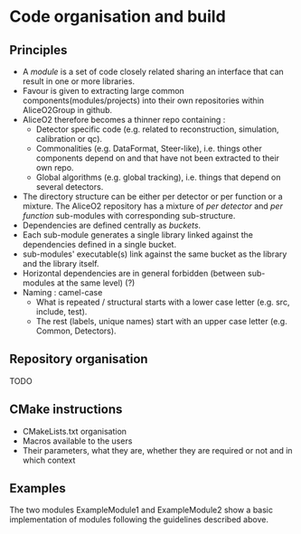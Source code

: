 Code organisation and build
=

## Principles
* A _module_ is a set of code closely related sharing an interface that can result in one or more libraries.
* Favour is given to extracting large common components(modules/projects) into their own repositories within
  AliceO2Group in github.
* AliceO2 therefore becomes a thinner repo containing :
  * Detector specific code (e.g. related to reconstruction, simulation, calibration or qc).
  * Commonalities (e.g. DataFormat, Steer-like), i.e. things other components depend on and that have not been extracted to their own repo.
  * Global algorithms (e.g. global tracking), i.e. things that depend on several detectors.
* The directory structure can be either per detector or per function or a mixture.
  The AliceO2 repository has a mixture of _per detector_ and _per function_ sub-modules with corresponding sub-structure.
* Dependencies are defined centrally as _buckets_.
* Each sub-module generates a single library linked against the dependencies defined in a single bucket.
* sub-modules' executable(s) link against the same bucket as the library and the library itself.
* Horizontal dependencies are in general forbidden (between sub-modules at the same level) (?)
* Naming : camel-case
  * What is repeated / structural starts with a lower case letter (e.g. src, include, test).
  * The rest (labels, unique names) start with an upper case letter (e.g. Common, Detectors).

## Repository organisation
TODO

## CMake instructions

* CMakeLists.txt organisation
* Macros available to the users
* Their parameters, what they are, whether they are required or not and in which context

## Examples

The two modules ExampleModule1 and ExampleModule2 show a basic implementation of modules following
the guidelines described above. 